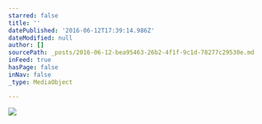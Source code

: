 ```yaml
---
starred: false
title: ''
datePublished: '2016-06-12T17:39:14.986Z'
dateModified: null
author: []
sourcePath: _posts/2016-06-12-bea95463-26b2-4f1f-9c1d-78277c29530e.md
inFeed: true
hasPage: false
inNav: false
_type: MediaObject

---
```

![](https://the-grid-user-content.s3-us-west-2.amazonaws.com/e4179aea-d0e2-443b-95d2-ce23cf058c37.jpg)